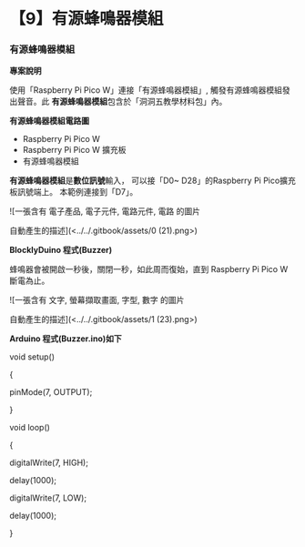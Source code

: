 # 【9】有源蜂鳴器模組

### 有源蜂鳴器模組 <a href="#hlk168942250" id="hlk168942250"></a>

**專案說明**

使用「Raspberry Pi Pico W」連接「有源蜂鳴器模組」, 觸發有源蜂鳴器模組發出聲音。此 **有源蜂鳴器模組**包含於「洞洞五教學材料包」內。

**有源蜂鳴器模組電路圖**

* Raspberry Pi Pico W
* Raspberry Pi Pico W 擴充板
* 有源蜂鳴器模組

**有源蜂鳴器模組**是**數位訊號**輸入， 可以接「D0\~ D28」的Raspberry Pi Pico擴充板訊號端上。 本範例連接到「D7」。

![一張含有 電子產品, 電子元件, 電路元件, 電路 的圖片

自動產生的描述](<../../.gitbook/assets/0 (21).png>)

**BlocklyDuino 程式(Buzzer)**

蜂鳴器會被開啟一秒後，關閉一秒，如此周而復始，直到 Raspberry Pi Pico W 斷電為止。

![一張含有 文字, 螢幕擷取畫面, 字型, 數字 的圖片

自動產生的描述](<../../.gitbook/assets/1 (23).png>)

**Arduino 程式(Buzzer.ino)如下**

void setup()

{

pinMode(7, OUTPUT);

}

void loop()

{

digitalWrite(7, HIGH);

delay(1000);

digitalWrite(7, LOW);

delay(1000);

}

